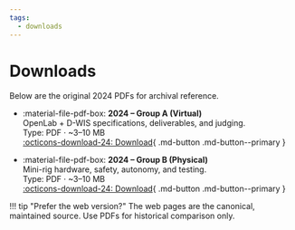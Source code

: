 ```yaml
---
tags:
  - downloads
---
```


# Downloads

Below are the original 2024 PDFs for archival reference.

<div class="grid cards" markdown>

- :material-file-pdf-box: **2024 – Group A (Virtual)**  \
  OpenLab + D-WIS specifications, deliverables, and judging.  \
  Type: PDF · ~3–10 MB  \
  [:octicons-download-24: Download](../_assets/2024-Group-A.pdf){ .md-button .md-button--primary }

- :material-file-pdf-box: **2024 – Group B (Physical)**  \
  Mini-rig hardware, safety, autonomy, and testing.  \
  Type: PDF · ~3–10 MB  \
  [:octicons-download-24: Download](../_assets/2024-Group-B.pdf){ .md-button .md-button--primary }

</div>

!!! tip "Prefer the web version?"
    The web pages are the canonical, maintained source. Use PDFs for historical comparison only.
